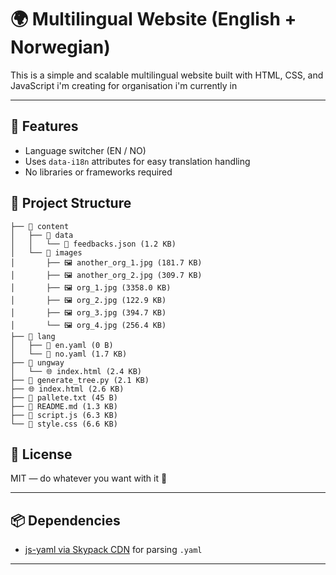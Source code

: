 # 🌍 Multilingual Website (English + Norwegian)

This is a simple and scalable multilingual website built with HTML, CSS, and JavaScript i'm creating for organisation i'm currently in

---

## 🚀 Features 

- Language switcher (EN / NO)
- Uses `data-i18n` attributes for easy translation handling
- No libraries or frameworks required
## 📁 Project Structure

```
├── 📁 content
│   ├── 📁 data
│   │   └── 🧾 feedbacks.json (1.2 KB)
│   └── 📁 images
│       ├── 🖼️ another_org_1.jpg (181.7 KB)
│       ├── 🖼️ another_org_2.jpg (309.7 KB)
│       ├── 🖼️ org_1.jpg (3358.0 KB)
│       ├── 🖼️ org_2.jpg (122.9 KB)
│       ├── 🖼️ org_3.jpg (394.7 KB)
│       └── 🖼️ org_4.jpg (256.4 KB)
├── 📁 lang
│   ├── 📕 en.yaml (0 B)
│   └── 📕 no.yaml (1.7 KB)
├── 📁 ungway
│   └── 🌐 index.html (2.4 KB)
├── 🐍 generate_tree.py (2.1 KB)
├── 🌐 index.html (2.6 KB)
├── 📄 pallete.txt (45 B)
├── 📝 README.md (1.3 KB)
├── 📜 script.js (6.3 KB)
└── 🎨 style.css (6.6 KB)
```

## 📃 License

MIT — do whatever you want with it 🙌

---

## 📦 Dependencies

- [js-yaml via Skypack CDN](https://cdn.skypack.dev/js-yaml) for parsing `.yaml`

---

